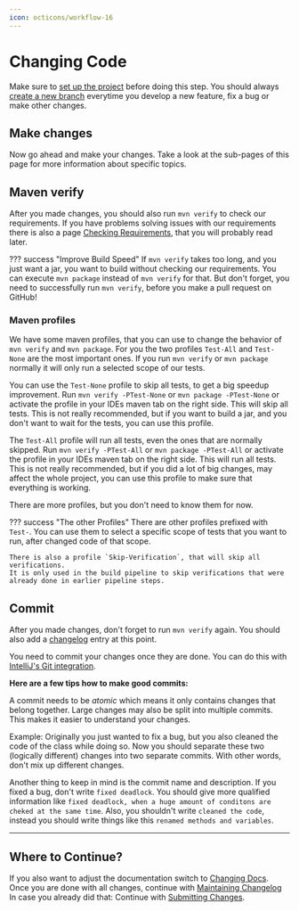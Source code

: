 ```yaml
---
icon: octicons/workflow-16
---
```

# Changing Code

Make sure to [set up the project](../../Setup-Project.md) before doing this step. 
You should always [create a new branch](../Create-a-new-Branch.md) everytime you develop a new feature,
fix a bug or make other changes.

## Make changes
Now go ahead and make your changes. Take a look at the sub-pages of this page for more information about specific topics.

## Maven verify
After you made changes, you should also run `mvn verify` to check our requirements.
If you have problems solving issues with our requirements there is also a page
[Checking Requirements](Checking-Requirements.md), that you will probably read later.

??? success "Improve Build Speed"
    If `mvn verify` takes too long, and you just want a jar, you want to build without checking our requirements.
    You can execute `mvn package` instead of `mvn verify` for that.
    But don't forget, you need to successfully run `mvn verify`, before you make a pull request on GitHub!

### Maven profiles
We have some maven profiles, that you can use to change the behavior of `mvn verify` and `mvn package`.
For you the two profiles `Test-All` and `Test-None` are the most important ones.
If you run `mvn verify` or `mvn package` normally it will only run a selected scope of our tests.

You can use the `Test-None` profile to skip all tests, to get a big speedup improvement.
Run `mvn verify -PTest-None` or `mvn package -PTest-None` or activate the profile in your IDEs maven tab on the right side.
This will skip all tests. This is not really recommended, but if you want to build a jar,
and you don't want to wait for the tests, you can use this profile.

The `Test-All` profile will run all tests, even the ones that are normally skipped.
Run `mvn verify -PTest-All` or `mvn package -PTest-All` or activate the profile in your IDEs maven tab on the right side.
This will run all tests. This is not really recommended, but if you did a lot of big changes,
may affect the whole project, you can use this profile to make sure that everything is working.

There are more profiles, but you don't need to know them for now.

??? success "The other Profiles"
    There are other profiles prefixed with `Test-`.
    You can use them to select a specific scope of tests that you want to run, after changed code of that scope.
    
    There is also a profile `Skip-Verification`, that will skip all verifications.
    It is only used in the build pipeline to skip verifications that were already done in earlier pipeline steps.
    

## Commit

After you made changes, don't forget to run `mvn verify` again.
You should also add a [changelog](../Maintaining-the-Changelog.md) entry at this point.

You need to commit your changes once they are done.
You can do this with
[IntelliJ's Git integration](https://www.jetbrains.com/help/idea/commit-and-push-changes.html).

**Here are a few tips how to make good commits:**

A commit needs to be _atomic_ which means it only contains changes that belong together. Large changes
may also be split into multiple commits. This makes it easier to understand your changes.

Example: Originally you just wanted to fix a bug, but you also cleaned the code of the class while doing so.
Now you should separate these two (logically different) changes into two separate commits.
With other words, don't mix up different changes.

Another thing to keep in mind is the commit name and description.
If you fixed a bug, don't write `fixed deadlock`.
You should give more qualified information like `fixed deadlock, when a huge amount of conditons are cheked at the same time`.
Also, you shouldn't write `cleaned the code`, instead you should write things like this `renamed methods and variables`.  

---
## Where to Continue?
If you also want to adjust the documentation switch to [Changing Docs](../Docs/Workflow.md).
Once you are done with all changes, continue with [Maintaining Changelog](../Maintaining-the-Changelog.md)
In case you already did that: Continue with [Submitting Changes](../Submitting-Changes.md).  

